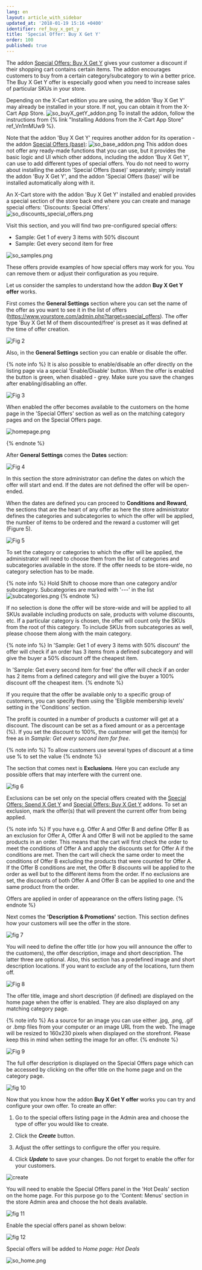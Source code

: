 ```yaml
---
lang: en
layout: article_with_sidebar
updated_at: '2018-01-19 15:16 +0400'
identifier: ref_buy_x_get_y
title: 'Special Offer: Buy X Get Y'
order: 100
published: true
---
```

The addon [Special Offers: Buy X Get Y](https://market.x-cart.com/addons/buy-x-get-y.html "Special Offers: Buy X Get Y") gives your customer a discount if their shopping cart contains certain items. The addon encourages customers to buy from a certain category/subcategory to win a better price. The Buy X Get Y offer is especially good when you need to increase sales of particular SKUs in your store. 

Depending on the X-Cart edition you are using, the addon 'Buy X Get Y' may already be installed in your store. If not, you can obtain it from the X-Cart App Store. 
![so_buyX_getY_addon.png]({{site.baseurl}}/attachments/ref_buy_x_get_y/so_buyX_getY_addon.png)
To install the addon, follow the instructions from {% link "Installing Addons from the X-Cart App Store" ref_Vn1mMUw9 %}. 

Note that the addon 'Buy X Get Y' requires another addon for its operation - the addon [Special Offers (base)](https://market.x-cart.com/addons/special-offers-base.html):
![so_base_addon.png]({{site.baseurl}}/attachments/ref_buy_x_get_y/so_base_addon.png)
This addon does not offer any ready-made functions that you can use, but it provides the basic logic and UI which other addons, including the addon 'Buy X Get Y', can use to add different types of special offers.
You do not need to worry about installing the addon 'Special Offers (base)' separately; simply install the addon 'Buy X Get Y', and the addon 'Special Offers (base)' will be installed automatically along with it.

An X-Cart store with the addon 'Buy X Get Y' installed and enabled provides a special section of the store back end where you can create and manage special offers: 'Discounts: Special Offers'.
![so_discounts_special_offers.png]({{site.baseurl}}/attachments/ref_buy_x_get_y/so_discounts_special_offers.png)

Visit this section, and you will find two pre-configured special offers:
   * Sample: Get 1 of every 3 items with 50% discount
   * Sample: Get every second item for free

![so_samples.png]({{site.baseurl}}/attachments/ref_buy_x_get_y/so_samples.png)

These offers provide examples of how special offers may work for you. You can remove them or adjust their configuration as you require.

Let us consider the samples to understand how the addon **Buy X Get Y offer** works. 

First comes the **General Settings** section where you can set the name of the offer as you want to see it in the list of offers (https://www.yourstore.com/admin.php?target=special_offers). The offer type 'Buy X Get M of them discounted/free' is preset as it was defined at the time of offer creation.

![Fig 2]({{site.baseurl}}/attachments/buy-general.png)

Also, in the **General Settings** section you can enable or disable the offer. 

{% note info %}
It is also possible to enable/disable an offer directly on the listing page via a special 'Enable/Disable' button. When the offer is enabled the button is green, when disabled - grey. Make sure you save the changes after enabling/disabling an offer.

![Fig 3]({{site.baseurl}}/attachments/enable.png)

When enabled the offer becomes available to the customers on the home page in the 'Special Offers' section as well as on the matching category pages and on the Special Offers page.

![homepage.png]({{site.baseurl}}/attachments/homepage.png)

{% endnote %}

After **General Settings** comes the **Dates** section:

![Fig 4]({{site.baseurl}}/attachments/dates.png)

In this section the store administrator can define the dates on which the offer will start and end. If the dates are not defined the offer will be open-ended. 

When the dates are defined you can proceed to **Conditions and Reward**, the sections that are the heart of any offer as here the store administrator defines the categories and subcategories to which the offer will be applied, the number of items to be ordered and the reward a customer will get (Figure 5).

![Fig 5]({{site.baseurl}}/attachments/buy-conditions-reward.png)

To set the category or categories to which the offer will be applied, the administrator will need to choose them from the list of categories and subcategories available in the store. If the offer needs to be store-wide, no category selection has to be made.

{% note info %} 
Hold Shift to choose more than one category and/or subcategory. Subcategories are marked with '---' in the list
![subcategories.png]({{site.baseurl}}/attachments/subcategories.png)
{% endnote %}

If no selection is done the offer will be store-wide and will be applied to all SKUs available including products on sale, products with volume discounts, etc. If a particular category is chosen, the offer will count only the SKUs from the root of this category. To include SKUs from subcategories as well, please choose them along with the main category.

{% note info %} 
In 'Sample: Get 1 of every 3 items with 50% discount' the offer will check if an order has 3 items from a defined subcategory and will give the buyer a 50% discount off the cheapest item.

In 'Sample: Get every second item for free' the offer will check if an order has 2 items from a defined category and will give the buyer a 100% discount off the cheapest item.
{% endnote %}

If you require that the offer be available only to a specific group of customers, you can specify them using the 'Eligible membership levels' setting in the 'Conditions' section. 

The profit is counted in a number of products a customer will get at a discount. The discount can be set as a fixed amount or as a percentage (%). If you set the discount to 100%, the customer will get the item(s) for free as in _Sample: Get every second item for free_.

{% note info %}
To allow customers use several types of discount at a time use % to set the value
{% endnote %}

The section that comes next is **Exclusions**. Here you can exclude any possible offers that may interfere with the current one. 

![fig 6]({{site.baseurl}}/attachments/buy_exclusions.png)

Exclusions can be set only on the special offers created with the [Special Offers: Spend X Get Y](https://market.x-cart.com/addons/spend-x-get-y.html "Special Offers: Spend X Get Y") and [Special Offers: Buy X Get Y](https://market.x-cart.com/addons/buy-x-get-y.html "Special Offers: Spend X Get Y") addons. To set an exclusion, mark the offer(s) that will prevent the current offer from being applied.

{% note info %}
If you have e.g. Offer A and Offer B and define Offer B as an exclusion for Offer A, Offer A and Offer B will not be applied to the same products in an order. This means that the cart will first check the order to meet the conditions of Offer A and apply the discounts set for Offer A if the conditions are met. Then the cart will check the same order to meet the conditions of Offer B excluding the products that were counted for Offer A. If the Offer B conditions are met, the Offer B discounts will be applied to the order as well but to the different items from the order. If no exclusions are set, the discounts of both Offer A and Offer B can be applied to one and the same product from the order. 

Offers are applied in order of appearance on the offers listing page.
{% endnote %}

Next comes the **'Description & Promotions'** section. This section defines how your customers will see the offer in the store.

![fig 7]({{site.baseurl}}/attachments/buy_description.png)


You will need to define the offer title (or how you will announce the offer to the customers), the offer description, image and short description. The latter three are optional. Also, this section has a predefined image and short description locations. If you want to exclude any of the locations, turn them off.

![Fig 8]({{site.baseurl}}/attachments/display.png)

The offer title, image and short description (if defined) are displayed on the home page when the offer is enabled. They are also displayed on any matching category page.

{% note info %}
As a source for an image you can use either .jpg, .png, .gif or .bmp files from your computer or an image URL from the web. The image will be resized to 160x230 pixels when displayed on the storefront. Please keep this in mind when setting the image for an offer.
{% endnote %}

![Fig 9]({{site.baseurl}}/attachments/home.png)

The full offer description is displayed on the Special Offers page which can be accessed by clicking on the offer title on the home page and on the category page.

![fig 10]({{site.baseurl}}/attachments/buy_sopage.png)


Now that you know how the addon **Buy X Get Y offer** works you can try and configure your own offer. To create an offer:

1. Go to the special offers listing page in the Admin area and choose the type of offer you would like to create.

2. Click the _**Create**_ button. 

3. Adjust the offer settings to configure the offer you require. 
 
4. Click _**Update**_ to save your changes. Do not forget to enable the offer for your customers. 

![create]({{site.baseurl}}/attachments/buy_create.png)

You will need to enable the Special Offers panel in the 'Hot Deals' section on the home page. For this purpose go to the 'Content: Menus' section in the store Admin area and choose the hot deals available.

![fig 11]({{site.baseurl}}/attachments/menus.png)

Enable the special offers panel as shown below:

![fig 12]({{site.baseurl}}/attachments/enable_so.png)

Special offers will be added to _Home page: Hot Deals_

![so_home.png]({{site.baseurl}}/attachments/so_home.png)
